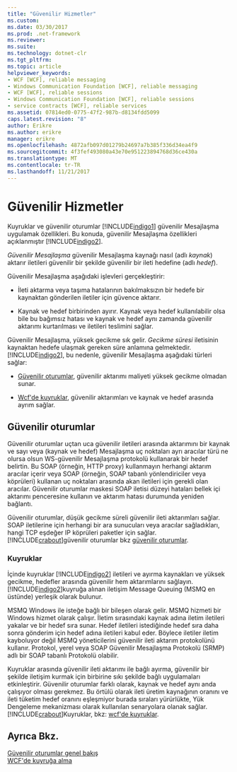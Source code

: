 ```yaml
---
title: "Güvenilir Hizmetler"
ms.custom: 
ms.date: 03/30/2017
ms.prod: .net-framework
ms.reviewer: 
ms.suite: 
ms.technology: dotnet-clr
ms.tgt_pltfrm: 
ms.topic: article
helpviewer_keywords:
- WCF [WCF], reliable messaging
- Windows Communication Foundation [WCF], reliable messaging
- WCF [WCF], reliable sessions
- Windows Communication Foundation [WCF], reliable sessions
- service contracts [WCF], reliable services
ms.assetid: 07814ed0-0775-47f2-987b-d8134fdd5099
caps.latest.revision: "8"
author: Erikre
ms.author: erikre
manager: erikre
ms.openlocfilehash: 4872afb097d01279b24697a7b385f336d34ea4f9
ms.sourcegitcommit: 4f3fef493080a43e70e951223894768d36ce430a
ms.translationtype: MT
ms.contentlocale: tr-TR
ms.lasthandoff: 11/21/2017
---
```

# <a name="reliable-services"></a>Güvenilir Hizmetler
Kuyruklar ve güvenilir oturumlar [!INCLUDE[indigo1](../../../includes/indigo1-md.md)] güvenilir Mesajlaşma uygulamak özellikleri. Bu konuda, güvenilir Mesajlaşma özellikleri açıklanmıştır [!INCLUDE[indigo2](../../../includes/indigo2-md.md)].  
  
 *Güvenilir Mesajlaşma* güvenilir Mesajlaşma kaynağı nasıl (adlı *kaynak*) aktarır iletileri güvenilir bir şekilde güvenilir bir ileti hedefine (adlı *hedef*).  
  
 Güvenilir Mesajlaşma aşağıdaki işlevleri gerçekleştirir:  
  
-   İleti aktarma veya taşıma hatalarının bakılmaksızın bir hedefe bir kaynaktan gönderilen iletiler için güvence aktarır.  
  
-   Kaynak ve hedef birbirinden ayırır. Kaynak veya hedef kullanılabilir olsa bile bu bağımsız hatası ve kaynak ve hedef aynı zamanda güvenilir aktarımı kurtarılması ve iletileri teslimini sağlar.  
  
 Güvenilir Mesajlaşma, yüksek gecikme sık gelir. *Gecikme süresi* iletisinin kaynaktan hedefe ulaşmak gereken süre anlamına gelmektedir. [!INCLUDE[indigo2](../../../includes/indigo2-md.md)], bu nedenle, güvenilir Mesajlaşma aşağıdaki türleri sağlar:  
  
-   [Güvenilir oturumlar](../../../docs/framework/wcf/feature-details/reliable-sessions.md), güvenilir aktarımı maliyeti yüksek gecikme olmadan sunar.  
  
-   [Wcf'de kuyruklar](../../../docs/framework/wcf/feature-details/queues-in-wcf.md), güvenilir aktarımları ve kaynak ve hedef arasında ayrım sağlar.  
  
## <a name="reliable-sessions"></a>Güvenilir oturumlar  
 Güvenilir oturumlar uçtan uca güvenilir iletileri arasında aktarımını bir kaynak ve sayı veya (kaynak ve hedef) Mesajlaşma uç noktaları ayrı aracılar türü ne olursa olsun WS-güvenilir Mesajlaşma protokolü kullanarak bir hedef belirtin. Bu SOAP (örneğin, HTTP proxy) kullanmayın herhangi aktarım aracılar içerir veya SOAP (örneğin, SOAP tabanlı yönlendiriciler veya köprüleri) kullanan uç noktaları arasında akan iletileri için gerekli olan aracılar. Güvenilir oturumlar maskesi SOAP iletisi düzeyi hataları bellek içi aktarımı penceresine kullanın ve aktarım hatası durumunda yeniden bağlantı.  
  
 Güvenilir oturumlar, düşük gecikme süreli güvenilir ileti aktarımları sağlar. SOAP iletilerine için herhangi bir ara sunucuları veya aracılar sağladıkları, hangi TCP eşdeğer IP köprüleri paketler için sağlar. [!INCLUDE[crabout](../../../includes/crabout-md.md)]güvenilir oturumlar bkz [güvenilir oturumlar](../../../docs/framework/wcf/feature-details/reliable-sessions.md).  
  
### <a name="queues"></a>Kuyruklar  
 İçinde kuyruklar [!INCLUDE[indigo2](../../../includes/indigo2-md.md)] iletileri ve ayırma kaynakları ve yüksek gecikme, hedefler arasında güvenilir hem aktarımlarını sağlayın. [!INCLUDE[indigo2](../../../includes/indigo2-md.md)]kuyruğa alınan iletişim Message Queuing (MSMQ en üstünde) yerleşik olarak bulunur.  
  
 MSMQ Windows ile isteğe bağlı bir bileşen olarak gelir. MSMQ hizmeti bir Windows hizmet olarak çalışır. İletim sırasındaki kaynak adına iletim iletileri yakalar ve bir hedef sıra sunar. Hedef iletileri istediğinde hedef sıra daha sonra gönderim için hedef adına iletileri kabul eder. Böylece iletiler iletim kayboluyor değil MSMQ yöneticilerini güvenilir ileti aktarım protokolünü kullanır. Protokol, yerel veya SOAP Güvenilir Mesajlaşma Protokolü (SRMP) adlı bir SOAP tabanlı Protokolü olabilir.  
  
 Kuyruklar arasında güvenilir ileti aktarımı ile bağlı ayırma, güvenilir bir şekilde iletişim kurmak için birbirine sıkı şekilde bağlı uygulamaları etkinleştirir. Güvenilir oturumlar farklı olarak, kaynak ve hedef aynı anda çalışıyor olması gerekmez. Bu örtülü olarak ileti üretim kaynağının oranını ve ileti tüketim hedef oranını eşleşmiyor burada sıraları yürürlükte, Yük Dengeleme mekanizması olarak kullanılan senaryolara olanak sağlar. [!INCLUDE[crabout](../../../includes/crabout-md.md)]Kuyruklar, bkz: [wcf'de kuyruklar](../../../docs/framework/wcf/feature-details/queues-in-wcf.md).  
  
## <a name="see-also"></a>Ayrıca Bkz.  
 [Güvenilir oturumlar genel bakış](../../../docs/framework/wcf/feature-details/reliable-sessions-overview.md)  
 [WCF'de kuyruğa alma](../../../docs/framework/wcf/feature-details/queuing-in-wcf.md)
